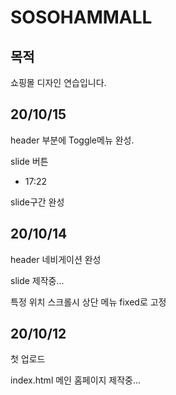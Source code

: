 # SOSOHAMMALL

## 목적
쇼핑몰 디자인 연습입니다.

## 20/10/15

header 부분에 Toggle메뉴 완성.

slide 버튼

- 17:22

slide구간 완성

## 20/10/14

header 네비게이션 완성

slide 제작중...

특정 위치 스크롤시 상단 메뉴 fixed로 고정

## 20/10/12

첫 업로드

index.html
메인 홈페이지 제작중...


